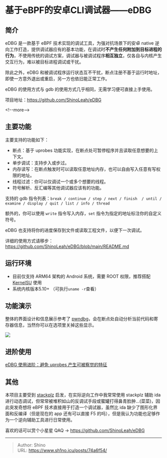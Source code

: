 # 基于eBPF的安卓CLI调试器——eDBG


## 简介

eDBG 是一款基于 eBPF 技术实现的调试工具，为强对抗场景下的安卓 native 逆向工作打造，提供调试器应有的基本功能，在调试时**不产生任何附加到目标进程的行为**，不使用传统的调试方案，调试器与被调试程序**相互独立**，仅各自与内核产生交互行为，难以被目标进程调试或干扰。

除此之外，eDBG 和被调试程序运行状态互不干扰，断点注册不基于运行时地址，即使一方意外退出或重启，另一方也依旧能正常工作。

eDBG 的使用方式与 gdb 的使用方式几乎相同，无需学习便可直接上手使用。

项目地址：https://github.com/ShinoLeah/eDBG

&lt;!--more--&gt;

## 主要功能

主要支持的功能如下：

- 断点：基于 uprobes 功能实现，在断点处可暂停程序并且读取任意想要的上下文。
- 单步调试：支持步入或步过。
- 内存读写：在断点触发时可以读取任意地址内存，也可以自由写入任意有写权限的地址。
- 线程过滤：你可以仅调试一个或多个想要的线程。
- 符号解析、反汇编等其他调试器应该有的功能。

支持的 gdb 指令列表：`break / continue / step / next / finish  / until / examine / display / quit / list / info / thread`

额外的，你可以使用 `write` 指令写入内存，`set` 指令为指定的地址标注你的自定义符号。

eDBG 也支持将你的进度保存到文件或读取工程文件，以便下一次调试。

详细的使用方式请移步：https://github.com/ShinoLeah/eDBG/blob/main/README.md

## 运行环境

- 目前仅支持 ARM64 架构的 Android 系统，需要 ROOT 权限，推荐搭配 [KernelSU](https://github.com/tiann/KernelSU) 使用
- 系统内核版本5.10&#43; （可执行`uname -r`查看）

## 功能演示

整体的界面设计和信息展示参考了 [pwndbg](https://github.com/pwndbg/pwndbg)，会在断点处自动分析当前代码和寄存器信息，当然你可以在选项里关掉这些显示。

![](https://github.com/ShinoLeah/eDBG/blob/main/demo.png?raw=true)

## 进阶使用

[eDBG 使用进阶：避免 uprobes 产生可被察觉的特征](https://www.sh1no.icu/posts/edbg_uprobes)

## 其他

本项目主要受到 [stackplz](https://github.com/SeeFlowerX/stackplz) 启发，在实际逆向工作中我常常使用 stackplz 辅助 ida 进行动态调试，但常常被堆积如山的反调试手段或蜜罐打得鼻青脸肿...(菜菜)，因此突发奇想将 eBPF 技术直接用于打造一个调试器，虽然比 ida 缺少了图形化界面和反编译（但是现在的 app 还有可以直接 F5 的吗），但是我认为功能也足够作为一个逆向辅助工具进行日常使用。

喜欢的话可以赏个小星星 QAQ → https://github.com/ShinoLeah/eDBG


---

> Author: Shino  
> URL: https://www.sh1no.icu/posts/74a6f54/  

